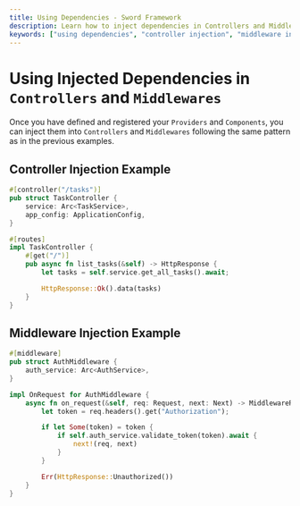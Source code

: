 ```yaml
---
title: Using Dependencies - Sword Framework
description: Learn how to inject dependencies in Controllers and Middlewares. See practical examples of dependency injection in action.
keywords: ["using dependencies", "controller injection", "middleware injection", "sword framework", "dependency usage", "service injection"]
---
```


# Using Injected Dependencies in `Controllers` and `Middlewares`

Once you have defined and registered your `Providers` and `Components`, you can inject them into `Controllers` and `Middlewares` following the same pattern as in the previous examples.

## Controller Injection Example

```rust
#[controller("/tasks")]
pub struct TaskController {
    service: Arc<TaskService>,
    app_config: ApplicationConfig,
}

#[routes]
impl TaskController {
    #[get("/")]
    pub async fn list_tasks(&self) -> HttpResponse {
        let tasks = self.service.get_all_tasks().await;

        HttpResponse::Ok().data(tasks)
    }
}
```

## Middleware Injection Example

```rust
#[middleware]
pub struct AuthMiddleware {
    auth_service: Arc<AuthService>,
}

impl OnRequest for AuthMiddleware {
    async fn on_request(&self, req: Request, next: Next) -> MiddlewareResult {
        let token = req.headers().get("Authorization");

        if let Some(token) = token {
            if self.auth_service.validate_token(token).await {
                next!(req, next)
            }
        }

        Err(HttpResponse::Unauthorized())
    }
}
```